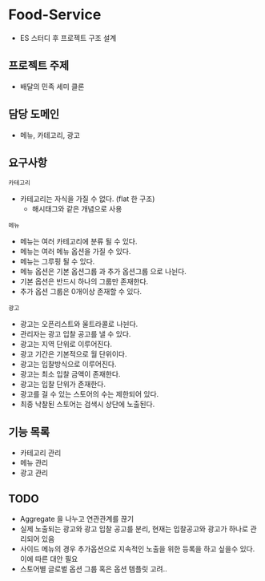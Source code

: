 # Food-Service
- ES 스터디 후 프로젝트 구조 설계 

## 프로젝트 주제
- 배달의 민족 세미 클론

## 담당 도메인
- 메뉴, 카테고리, 광고

## 요구사항

`카테고리`
- 카테고리는 자식을 가질 수 없다. (flat 한 구조)
    - 해시태그와 같은 개념으로 사용

`메뉴`
- 메뉴는 여러 카테고리에 분류 될 수 있다.
- 메뉴는 여러 메뉴 옵션을 가질 수 있다.
- 메뉴는 그루핑 될 수 있다.
- 메뉴 옵션은 기본 옵션그룹 과 추가 옵션그룹 으로 나뉜다.
- 기본 옵션은 반드시 하나의 그룹만 존재한다.
- 추가 옵션 그룹은 0개이상 존재할 수 있다.

`광고`
- 광고는 오픈리스트와 울트라콜로 나뉜다.
- 관리자는 광고 입찰 공고를 낼 수 있다.
- 광고는 지역 단위로 이루어진다.
- 광고 기간은 기본적으로 월 단위이다.
- 광고는 입찰방식으로 이루어진다.
- 광고는 최소 입찰 금액이 존재한다.
- 광고는 입찰 단위가 존재한다.
- 광고를 걸 수 있는 스토어의 수는 제한되어 있다.
- 최종 낙찰된 스토어는 검색시 상단에 노출된다.

## 기능 목록
- 카테고리 관리
- 메뉴 관리
- 광고 관리

## TODO
- Aggregate 을 나누고 연관관계를 끊기
- 실제 노출되는 광고와 광고 입찰 공고를 분리, 현재는 입찰공고와 광고가 하나로 관리되어 있음
- 사이드 메뉴의 경우 추가옵션으로 지속적인 노출을 위한 등록을 하고 싶을수 있다. 이에 따른 대안 필요
- 스토어별 글로벌 옵션 그룹 혹은 옵션 템플릿 고려..